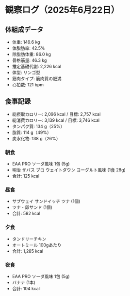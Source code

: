 # 観察ログ（2025年6月22日）

## 体組成データ
- 体重: 149.6 kg
- 体脂肪率: 42.5%
- 除脂肪体重: 86.0 kg
- 骨格筋量: 46.3 kg
- 推定基礎代謝: 2,226 kcal
- 体型: リンゴ型
- 筋肉タイプ: 筋肉質の肥満
- 心拍数: 121 bpm

## 食事記録
- 総摂取カロリー: 2,096 kcal / 目標: 2,757 kcal
- 総消費カロリー: 3,139 kcal / 目標: 3,746 kcal
- タンパク質: 134 g（25%）
- 脂質: 114 g（49%）
- 炭水化物: 138 g（26%）

### 朝食
- EAA PRO ソーダ風味 1包 (5g)
- 明治 ザバス プロ ウェイトダウン ヨーグルト風味 (1食 28g)
- 合計: 125 kcal

### 昼食
- サブウェイ サンドイッチ ツナ (1個)
- ツナ・卵サンド (1個)
- 合計: 582 kcal

### 夕食
- タンドリーチキン
- オートミール 100gあたり
- 合計: 1,285 kcal

### 夜食
- EAA PRO ソーダ風味 1包 (5g)
- バナナ (1本)
- 合計: 104 kcal

